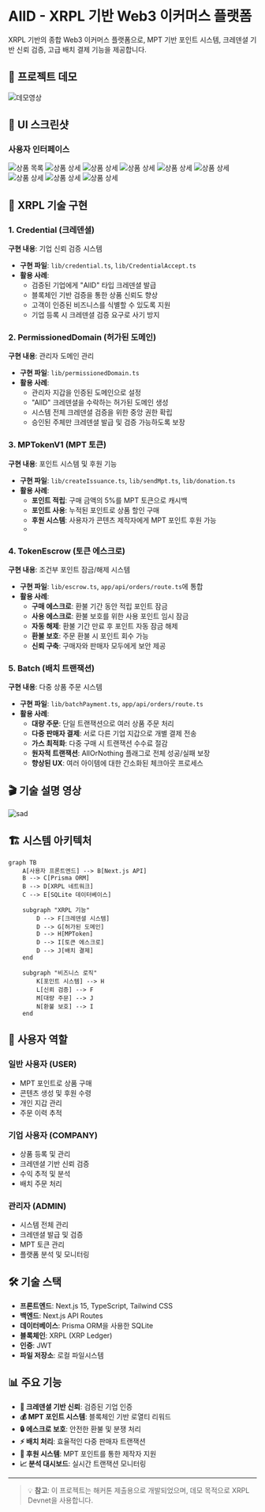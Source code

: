 # AllD - XRPL 기반 Web3 이커머스 플랫폼

XRPL 기반의 종합 Web3 이커머스 플랫폼으로, MPT 기반 포인트 시스템, 크레덴셜 기반 신뢰 검증, 고급 배치 결제 기능을 제공합니다.

## 🎥 프로젝트 데모

![데모영상](https://youtu.be/yOAkZAWKap4)

## 📱 UI 스크린샷

### 사용자 인터페이스
![상품 목록](ui-image/1.png)
![상품 상세](ui-image/2.png)
![상품 상세](ui-image/3.png)
![상품 상세](ui-image/4.png)
![상품 상세](ui-image/5.png)
![상품 상세](ui-image/6.png)
![상품 상세](ui-image/7.png)
![상품 상세](ui-image/8.png)
![상품 상세](ui-image/9.png)

## 🔧 XRPL 기술 구현

### 1. **Credential (크레덴셜)**
**구현 내용**: 기업 신뢰 검증 시스템
- **구현 파일**: `lib/credential.ts`, `lib/CredentialAccept.ts`
- **활용 사례**:
  - 검증된 기업에게 "AllD" 타입 크레덴셜 발급
  - 블록체인 기반 검증을 통한 상품 신뢰도 향상
  - 고객이 인증된 비즈니스를 식별할 수 있도록 지원
  - 기업 등록 시 크레덴셜 검증 요구로 사기 방지

### 2. **PermissionedDomain (허가된 도메인)**
**구현 내용**: 관리자 도메인 관리
- **구현 파일**: `lib/permissionedDomain.ts`
- **활용 사례**:
  - 관리자 지갑을 인증된 도메인으로 설정
  - "AllD" 크레덴셜을 수락하는 허가된 도메인 생성
  - 시스템 전체 크레덴셜 검증을 위한 중앙 권한 확립
  - 승인된 주체만 크레덴셜 발급 및 검증 가능하도록 보장

### 3. **MPTokenV1 (MPT 토큰)**
**구현 내용**: 포인트 시스템 및 후원 기능
- **구현 파일**: `lib/createIssuance.ts`, `lib/sendMpt.ts`, `lib/donation.ts`
- **활용 사례**:
  - **포인트 적립**: 구매 금액의 5%를 MPT 토큰으로 캐시백
  - **포인트 사용**: 누적된 포인트로 상품 할인 구매
  - **후원 시스템**: 사용자가 콘텐츠 제작자에게 MPT 포인트 후원 가능
  - 
### 4. **TokenEscrow (토큰 에스크로)**
**구현 내용**: 조건부 포인트 잠금/해제 시스템
- **구현 파일**: `lib/escrow.ts`, `app/api/orders/route.ts`에 통합
- **활용 사례**:
  - **구매 에스크로**: 환불 기간 동안 적립 포인트 잠금
  - **사용 에스크로**: 환불 보호를 위한 사용 포인트 임시 잠금
  - **자동 해제**: 환불 기간 만료 후 포인트 자동 잠금 해제
  - **환불 보호**: 주문 환불 시 포인트 회수 가능
  - **신뢰 구축**: 구매자와 판매자 모두에게 보안 제공

### 5. **Batch (배치 트랜잭션)**
**구현 내용**: 다중 상품 주문 시스템
- **구현 파일**: `lib/batchPayment.ts`, `app/api/orders/route.ts`
- **활용 사례**:
  - **대량 주문**: 단일 트랜잭션으로 여러 상품 주문 처리
  - **다중 판매자 결제**: 서로 다른 기업 지갑으로 개별 결제 전송
  - **가스 최적화**: 다중 구매 시 트랜잭션 수수료 절감
  - **원자적 트랜잭션**: AllOrNothing 플래그로 전체 성공/실패 보장
  - **향상된 UX**: 여러 아이템에 대한 간소화된 체크아웃 프로세스

## 🎬 기술 설명 영상

![sad](https://youtu.be/40y2xugC0G8)

## 🏗️ 시스템 아키텍처

```mermaid
graph TB
    A[사용자 프론트엔드] --> B[Next.js API]
    B --> C[Prisma ORM]
    B --> D[XRPL 네트워크]
    C --> E[SQLite 데이터베이스]

    subgraph "XRPL 기능"
        D --> F[크레덴셜 시스템]
        D --> G[허가된 도메인]
        D --> H[MPToken]
        D --> I[토큰 에스크로]
        D --> J[배치 결제]
    end

    subgraph "비즈니스 로직"
        K[포인트 시스템] --> H
        L[신뢰 검증] --> F
        M[대량 주문] --> J
        N[환불 보호] --> I
    end
```

## 🔐 사용자 역할

### 일반 사용자 (USER)
- MPT 포인트로 상품 구매
- 콘텐츠 생성 및 후원 수령
- 개인 지갑 관리
- 주문 이력 추적

### 기업 사용자 (COMPANY)
- 상품 등록 및 관리
- 크레덴셜 기반 신뢰 검증
- 수익 추적 및 분석
- 배치 주문 처리

### 관리자 (ADMIN)
- 시스템 전체 관리
- 크레덴셜 발급 및 검증
- MPT 토큰 관리
- 플랫폼 분석 및 모니터링

## 🛠️ 기술 스택

- **프론트엔드**: Next.js 15, TypeScript, Tailwind CSS
- **백엔드**: Next.js API Routes
- **데이터베이스**: Prisma ORM을 사용한 SQLite
- **블록체인**: XRPL (XRP Ledger)
- **인증**: JWT
- **파일 저장소**: 로컬 파일시스템

## 📊 주요 기능

- **🔐 크레덴셜 기반 신뢰**: 검증된 기업 인증
- **💰 MPT 포인트 시스템**: 블록체인 기반 로열티 리워드
- **🔒 에스크로 보호**: 안전한 환불 및 분쟁 처리
- **⚡ 배치 처리**: 효율적인 다중 판매자 트랜잭션
- **🎁 후원 시스템**: MPT 포인트를 통한 제작자 지원
- **📈 분석 대시보드**: 실시간 트랜잭션 모니터링

---

> 💡 **참고**: 이 프로젝트는 해커톤 제출용으로 개발되었으며, 데모 목적으로 XRPL Devnet을 사용합니다.